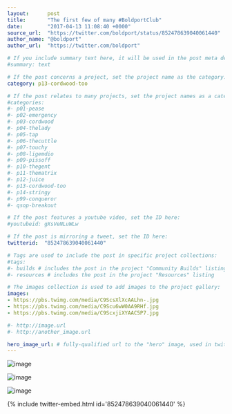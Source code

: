 ```yaml
---
layout:      post
title:       "The first few of many #BoldportClub"
date:        "2017-04-13 11:08:40 +0000"
source_url:  "https://twitter.com/boldport/status/852478639040061440"
author_name: "@boldport"
author_url:  "https://twitter.com/boldport"

# If you include summary text here, it will be used in the post meta description instead of an excerpt from the post body
#summary: text

# If the post concerns a project, set the project name as the category:
category: p13-cordwood-too

# If the post relates to many projects, set the project names as a categories array:
#categories:
#- p01-pease
#- p02-emergency
#- p03-cordwood
#- p04-thelady
#- p05-tap
#- p06-thecuttle
#- p07-touchy
#- p08-ligemdio
#- p09-pissoff
#- p10-thegent
#- p11-thematrix
#- p12-juice
#- p13-cordwood-too
#- p14-stringy
#- p99-conqueror
#- qsop-breakout

# If the post features a youtube video, set the ID here:
#youtubeid: gXsVeNLuWLw

# If the post is mirroring a tweet, set the ID here:
twitterid:  "852478639040061440"

# Tags are used to include the post in specific project collections:
#tags:
#- builds # includes the post in the project "Community Builds" listing
#- resources # includes the post in the project "Resources" listing

# The images collection is used to add images to the project gallery:
images:
- https://pbs.twimg.com/media/C9ScsXlXcAALhn-.jpg
- https://pbs.twimg.com/media/C9Scu6wW0AA9RHf.jpg
- https://pbs.twimg.com/media/C9ScxjiXYAAC5P7.jpg

#- http://image.url
#- http://another_image.url

hero_image_url: # fully-qualified url to the "hero" image, used in twitter cards for example
---
```


![image](https://pbs.twimg.com/media/C9ScsXlXcAALhn-.jpg)

![image](https://pbs.twimg.com/media/C9Scu6wW0AA9RHf.jpg)

![image](https://pbs.twimg.com/media/C9ScxjiXYAAC5P7.jpg)

{% include twitter-embed.html id='852478639040061440' %}


